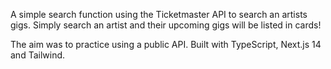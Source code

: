 A simple search function using the Ticketmaster API to search an artists gigs.
Simply search an artist and their upcoming gigs will be listed in cards!

The aim was to practice using a public API. 
Built with TypeScript, Next.js 14 and Tailwind.
